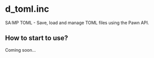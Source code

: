 # d_toml.inc
SA:MP TOML - Save, load and manage TOML files using the Pawn API.

## How to start to use?
Coming soon...
